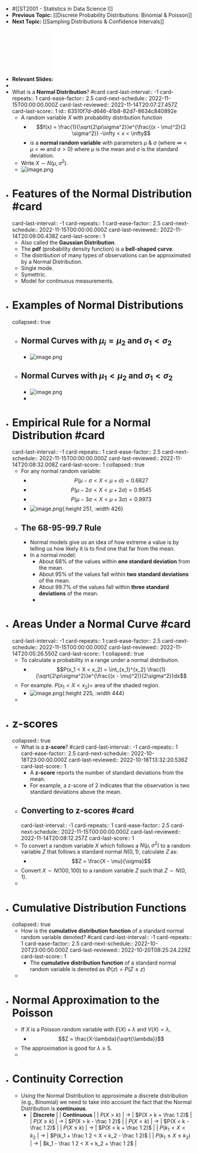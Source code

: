 - #[[ST2001 - Statistics in Data Science I]]
- **Previous Topic:** [[Discrete Probability Distributions: Binomial & Poisson]]
- **Next Topic:** [[Sampling Distributions & Confidence Intervals]]
- **Relevant Slides:** ![Topic 7 - Normal Distribution.pdf](../assets/Topic_7_-_Normal_Distribution_1665655416597_0.pdf)
-
- What is a **Normal Distribution**? #card
  card-last-interval:: -1
  card-repeats:: 1
  card-ease-factor:: 2.5
  card-next-schedule:: 2022-11-15T00:00:00.000Z
  card-last-reviewed:: 2022-11-14T20:07:27.457Z
  card-last-score:: 1
  id:: 63510f7d-d646-41b8-82d7-8634c840892e
	- A random variable $X$ with probability distribution function
		- $$f(x) = \frac{1}{\sqrt{2\pi\sigma^2}}e^{\frac{(x - \mu)^2}{2 \sigma^2}} -\infty < x < \infty$$
		- is a **normal random variable** with parameters $\mu$ & $\sigma$ (where $\infty < \mu < \infty$ and $\sigma > 0$) where $\mu$ is the mean and $\sigma$ is the standard deviation.
	- Write $X \sim N(\mu, \sigma^2)$.
	- ![image.png](../assets/image_1665656362242_0.png)
- # Features of the Normal Distribution #card
  card-last-interval:: -1
  card-repeats:: 1
  card-ease-factor:: 2.5
  card-next-schedule:: 2022-11-15T00:00:00.000Z
  card-last-reviewed:: 2022-11-14T20:09:00.438Z
  card-last-score:: 1
	- Also called the **Gaussian Distribution**.
	- The **pdf** (probability density function) is a **bell-shaped curve**.
	- The distribution of many types of observations can be approximated by a Normal Distribution.
	- Single mode.
	- Symettric.
	- Model for continuous measurements.
- # Examples of Normal Distributions
  collapsed:: true
	- ## Normal Curves with $\mu_i = \mu_2$ and $\sigma_1 < \sigma_2$
		- ![image.png](../assets/image_1665656431162_0.png)
	- ## Normal Curves with $\mu_1 < \mu_2$ and $\sigma_1 < \sigma_2$
		- ![image.png](../assets/image_1665656481794_0.png)
		-
- # Empirical Rule for a Normal Distribution #card
  card-last-interval:: -1
  card-repeats:: 1
  card-ease-factor:: 2.5
  card-next-schedule:: 2022-11-15T00:00:00.000Z
  card-last-reviewed:: 2022-11-14T20:08:32.008Z
  card-last-score:: 1
  collapsed:: true
	- For any normal random variable:
		- $$P(\mu - \sigma < X < \mu + \sigma) = 0.6827$$
		- $$P(\mu - 2\sigma < X < \mu + 2\sigma) = 0.9545$$
		- $$P(\mu - 3\sigma < X < \mu + 3\sigma) = 0.9973$$
		- ![image.png](../assets/image_1665656707958_0.png){:height 251, :width 426}
	- ## The 68-95-99.7 Rule
		- Normal models give us an idea of how extreme a value is by telling us how likely it is to find one that far from the mean.
		- In a normal model:
			- About 68% of the values within **one standard deviation** from the mean.
			- About 95% of the values fall within **two standard deviations** of the mean.
			- About 99.7% of the values fall within **three standard deviations** of the mean.
			-
- # Areas Under a Normal Curve #card
  card-last-interval:: -1
  card-repeats:: 1
  card-ease-factor:: 2.5
  card-next-schedule:: 2022-11-15T00:00:00.000Z
  card-last-reviewed:: 2022-11-14T20:05:26.550Z
  card-last-score:: 1
  collapsed:: true
	- To calculate a probability in a range under a normal distribution.
		- $$P(x_1 < X < x_2) = \int_{x_1}^{x_2} \frac{1}{\sqrt{2\pi\sigma^2}}e^{\frac{(x - \mu)^2)}{2\sigma^2}}dx$$
	- For example. $P(x_1 < X < x_2) =$ area of the shaded region.
		- ![image.png](../assets/image_1665657089191_0.png){:height 225, :width 444}
	-
- # z-scores
  collapsed:: true
	- What is a **z-score**? #card
	  card-last-interval:: -1
	  card-repeats:: 1
	  card-ease-factor:: 2.5
	  card-next-schedule:: 2022-10-18T23:00:00.000Z
	  card-last-reviewed:: 2022-10-18T13:32:20.536Z
	  card-last-score:: 1
		- A **z-score** reports the number of standard deviations from the mean.
		- For example, a z-score of 2 indicates that the observation is two standard deviations above the mean.
	- ## Converting to z-scores #card
	  card-last-interval:: -1
	  card-repeats:: 1
	  card-ease-factor:: 2.5
	  card-next-schedule:: 2022-11-15T00:00:00.000Z
	  card-last-reviewed:: 2022-11-14T20:08:12.257Z
	  card-last-score:: 1
	- To convert a random variable $X$ which follows a $N(\mu, \sigma^2)$ to a random variable $Z$ that follows a standard normal $N(0,1)$, calculate $Z$ as:
		- $$Z = \frac{X - \mu}{\sigma}$$
	- Convert $X \sim N(100,100)$ to a random variable $Z$ such that $Z \sim N(0,1)$.
	-
- # Cumulative Distribution Functions
  collapsed:: true
	- How is the **cumulative distribution function** of a standard normal random variable denoted? #card
	  card-last-interval:: -1
	  card-repeats:: 1
	  card-ease-factor:: 2.5
	  card-next-schedule:: 2022-10-20T23:00:00.000Z
	  card-last-reviewed:: 2022-10-20T08:25:24.229Z
	  card-last-score:: 1
		- The **cumulative distribution function** of a standard normal random variable is denoted as $\Phi(z) = P(Z \leq z)$
	-
- # Normal Approximation to the Poisson
	- If $X$ is a Poisson random variable with $E(X) + \lambda$ and $V(X) = \lambda$,
		- $$Z = \frac{X-\lambda}{\sqrt{\lambda}}$$
	- The approximation is good for $\lambda \geq 5$.
	-
- # Continuity Correction
	- Using the Normal Distribution to approximate a discrete distribution (e.g., Binomial) we need to take into account the fact that the Normal Distribution is **continuous**.
		- | $\textbf{Discrete}$ | | $\textbf{Continuous}$ |
		  | $P(X > k)$ | $\rightarrow$ | $P(X > k + \frac 1 2)$ |
		  | $P(X \geq k)$ | $\rightarrow$ | $P(X > k - \frac 1 2)$ |
		  | $P(X < k)$ | $\rightarrow$ | $P(X < k - \frac 1 2)$ |
		  | $P(X \leq k)$ | $\rightarrow$ | $P(X < k + \frac 1 2)$ |
		  | $P(k_1 < X < k_2$ | $\rightarrow$ | $P(k_1 + \frac 1 2 < X < k_2 - \frac 1 2)$ |
		  | $P(k_1 \leq X \leq k_2)$ | $\rightarrow$ | $k_1 - \frac 1 2 < X < k_2 + \frac 1 2$ |